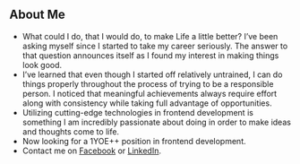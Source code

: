 ## About Me
- What could I do, that I would do, to make Life a little better? I’ve been asking myself since I started to take my career seriously. The answer to that question announces itself as I found my interest in making things look good.
- I’ve learned that even though I started off relatively untrained, I can do things properly throughout the process of trying to be a responsible person. I noticed that meaningful achievements always require effort along with consistency while taking full advantage of opportunities.
- Utilizing cutting-edge technologies in frontend development is something I am incredibly passionate about doing in order to make ideas and thoughts come to life.
- Now looking for a 1YOE++ position in frontend development.
- Contact me on [Facebook](https://www.facebook.com/messages/t/100005341874318) or [LinkedIn](https://www.linkedin.com/in/khoile99).

